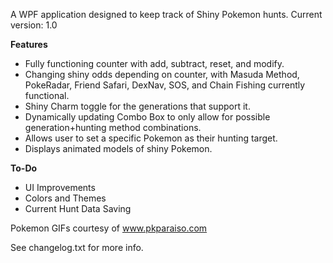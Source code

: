 A WPF application designed to keep track of Shiny Pokemon hunts. Current version: 1.0

**Features**
- Fully functioning counter with add, subtract, reset, and modify.
- Changing shiny odds depending on counter, with Masuda Method, PokeRadar, Friend Safari, DexNav, SOS, and Chain Fishing currently functional.
- Shiny Charm toggle for the generations that support it.
- Dynamically updating Combo Box to only allow for possible generation+hunting method combinations.
- Allows user to set a specific Pokemon as their hunting target.
- Displays animated models of shiny Pokemon.

**To-Do**
- UI Improvements
- Colors and Themes
- Current Hunt Data Saving


Pokemon GIFs courtesy of www.pkparaiso.com

See changelog.txt for more info.
